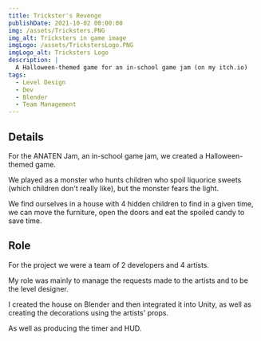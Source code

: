 ```yaml
---
title: Trickster's Revenge
publishDate: 2021-10-02 00:00:00
img: /assets/Tricksters.PNG
img_alt: Tricksters in game image
imgLogo: /assets/TrickstersLogo.PNG
imgLogo_alt: Tricksters Logo
description: |
  A Halloween-themed game for an in-school game jam (on my itch.io)
tags:
  - Level Design
  - Dev
  - Blender
  - Team Management
---
```


## Details

For the ANATEN Jam, an in-school game jam, we created a Halloween-themed game.

We played as a monster who hunts children who spoil liquorice sweets (which children don't really like), but the monster fears the light.

We find ourselves in a house with 4 hidden children to find in a given time, we can move the furniture, open the doors and eat the spoiled candy to save time.

## Role

For the project we were a team of 2 developers and 4 artists.

My role was mainly to manage the requests made to the artists and to be the level designer.

I created the house on Blender and then integrated it into Unity, as well as creating the decorations using the artists' props.

As well as producing the timer and HUD.

